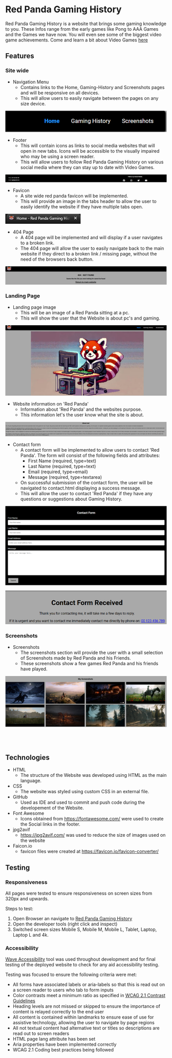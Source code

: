 # Red Panda Gaming History

Red Panda Gaming History is a website that brings some gaming knowledge to you. These Infos range from the early games like Pong to AAA Games and the Games we have now. You will even see some of the biggest video game achievements. Come and learn a bit about Video Games [here](https://duudlez.github.io/Red-Panda-Gaming-History/)

## Features

### Site wide
* Navigation Menu
     * Contains links to  the Home, Gaming-History and Screenshots pages and will be responsive on all devices.
     * This will allow users to easily navigate between the pages on any size device.

![Nav Menu](docs/readme-images/Navbar.png)
* Footer
     * This will contain icons as links to social media websites that will open in new tabs. Icons will be accessible to the visually impaired who may be using a screen reader.
     * This will allow users to follow Red Panda Gaming History on various social media where they can stay up to date with Video Games.

![Footer](docs/readme-images/Footer.png)
* Favicon
     * A site wide red panda favicon will be implemented.
     * This will provide an image in the tabs header to allow the user to easily identify the website if they have multiple tabs open.

![Favicon](docs/readme-images/Favicon-readme.png)
* 404 Page
     * A 404 page will be implemented and will display if a user navigates to a broken link.
     * The 404 page will allow the user to easily navigate back to the main website if they direct to a broken link / missing page, without the need of the browsers back button.

![404](docs/readme-images/404-page.png)

### Landing Page
* Landing page image
     * This will be an image of a Red Panda sitting at a pc.
     * This will show the user that the Website is about pc's and gaming.


![Landing Page Image](docs/readme-images/landing-page.png)
* Website information on 'Red Panda'
     * Information about 'Red Panda' and the websites purpose.
     * This information let's the user know what the site is about.

![Bio](docs/readme-images/About-me.png)

* Contact form
     * A contact form will be implemented to allow users to contact 'Red Panda'. The form will consist of the following fields and attributes:
          * First Name (required, type=text)
          * Last Name (required, type=text)
          * Email (required, type=email)
          * Message (required, type=textarea)
    * On successful submission of the contact form, the user will be navigated to contact.html displaying a success message.
    * This will allow the user to contact 'Red Panda' if they have any questions or suggestions about Gaming History.

![Contact Form](docs/readme-images/Contact-Form.png)

![Contact Form Received](docs/readme-images/contact-form-received.png)

### Screenshots
* Screenshots
     * The screenshots section will provide the user with a small selection of Screenshots made by Red Panda and his Friends.
     * These screenshots show a few games Red Panda and his friends have played.

![Screenshots](docs/readme-images/screenshots.png)
<br><br><br><br>


## Technologies

* HTML
     * The structure of the Website was developed using HTML as the main language.
* CSS 
     * The website was styled using custom CSS in an external file.
* GitHub
     * Used as IDE and used to commit and push code during the developement of the Website.
* Font Awesome
     * Icons obtained from https://fontawesome.com/ were used to create the Social links in the footer.
* jpg2avif
     * https://jpg2avif.com/ was used to reduce the size of images used on the website
* Faicon.io
     * favicon files were created at https://favicon.io/favicon-converter/


## Testing

### Responsiveness

All pages were tested to ensure responsiveness on screen sizes from 320px and upwards.

Steps to test:

1. Open Browser an navigate to [Red Panda Gaming History](https://duudlez.github.io/Red-Panda-Gaming-History/)
2. Open the developer tools (right click and inspect)
3. Switched screen sizes Mobile S, Mobile M, Mobile L, Tablet, Laptop, Laptop L and 4k.

### Accessibility

[Wave Accessibility](https://wave.webaim.org/) tool was used throughout development and for final testing of the deployed website to check for any aid accessibility testing.

Testing was focused to ensure the following criteria were met:

- All forms have associated labels or aria-labels so that this is read out on a screen reader to users who tab to form inputs
- Color contrasts meet a minimum ratio as specified in [WCAG 2.1 Contrast Guidelines](https://www.w3.org/WAI/WCAG21/Understanding/contrast-minimum.html)
- Heading levels are not missed or skipped to ensure the importance of content is relayed correctly to the end user
- All content is contained within landmarks to ensure ease of use for assistive technology, allowing the user to navigate by page regions
- All not textual content had alternative text or titles so descriptions are read out to screen readers
- HTML page lang attribute has been set
- Aria properties have been implemented correctly
- WCAG 2.1 Coding best practices being followed